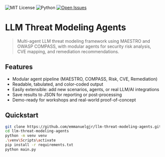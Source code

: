 ![MIT License](https://img.shields.io/badge/license-MIT-green.svg)
![Python](https://img.shields.io/badge/python-3.9%2B-blue)
[![Open Issues](https://img.shields.io/github/issues/emmanuelgjr/llm-threat-modeling-agents.svg)](https://github.com/emmanuelgjr/llm-threat-modeling-agents/issues)

# LLM Threat Modeling Agents

> Multi-agent LLM threat modeling framework using MAESTRO and OWASP COMPASS, with modular agents for security risk analysis, CVE mapping, and remediation recommendations.

## Features

- Modular agent pipeline (MAESTRO, COMPASS, Risk, CVE, Remediation)
- Readable, tabulated, and color-coded output
- Easily extensible: add new scenarios, agents, or real LLM/AI integrations
- Save results to JSON for reporting or post-processing
- Demo-ready for workshops and real-world proof-of-concept

## Quickstart

```bash
git clone https://github.com/emmanuelgjr/llm-threat-modeling-agents.git
cd llm-threat-modeling-agents
python -m venv venv
.\venv\Scripts\activate
pip install -r requirements.txt
python main.py
